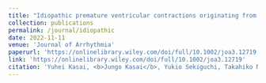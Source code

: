 ```yaml
---
title: "Idiopathic premature ventricular contractions originating from the distal Purkinje fiber network of the right bundle branch"
collection: publications
permalink: /journal/idiopathic
date: 2022-11-11
venue: 'Journal of Arrhythmia'
paperurl: 'https://onlinelibrary.wiley.com/doi/full/10.1002/joa3.12719'
link: 'https://onlinelibrary.wiley.com/doi/full/10.1002/joa3.12719'
citation: 'Yuhei Kasai, <b>Jungo Kasai</b>, Yukio Sekiguchi, Takahiko Nagase, and Junichi Nitta. 2022. &quot;Idiopathic premature ventricular contractions originating from the distal Purkinje fiber network of the right bundle branch.&quot; <i>Journal of Arrhythmia</i>.'
---
```



